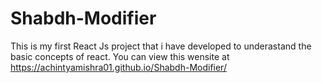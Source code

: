 # Shabdh-Modifier
This is my first React Js project that i have developed to underastand the basic concepts of react. You can view this wensite at 
https://achintyamishra01.github.io/Shabdh-Modifier/
